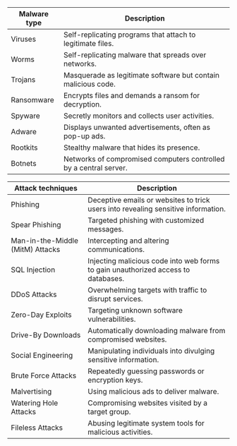 | Malware type              | Description                                                                                           |
|---------------------------|-------------------------------------------------------------------------------------------------------|
| Viruses                   | Self-replicating programs that attach to legitimate files.                                            |
| Worms                     | Self-replicating malware that spreads over networks.                                                   |
| Trojans                   | Masquerade as legitimate software but contain malicious code.                                           |
| Ransomware                | Encrypts files and demands a ransom for decryption.                                                    |
| Spyware                   | Secretly monitors and collects user activities.                                                         |
| Adware                    | Displays unwanted advertisements, often as pop-up ads.                                                 |
| Rootkits                  | Stealthy malware that hides its presence.                                                              |
| Botnets                   | Networks of compromised computers controlled by a central server.                                     |

| Attack techniques         | Description                                                                                           |
|---------------------------|-------------------------------------------------------------------------------------------------------|
| Phishing                  | Deceptive emails or websites to trick users into revealing sensitive information.                     |
| Spear Phishing            | Targeted phishing with customized messages.                                                            |
| Man-in-the-Middle (MitM) Attacks | Intercepting and altering communications.                                         |
| SQL Injection             | Injecting malicious code into web forms to gain unauthorized access to databases.                     |
| DDoS Attacks              | Overwhelming targets with traffic to disrupt services.                                                 |
| Zero-Day Exploits         | Targeting unknown software vulnerabilities.                                                            |
| Drive-By Downloads        | Automatically downloading malware from compromised websites.                                           |
| Social Engineering        | Manipulating individuals into divulging sensitive information.                                           |
| Brute Force Attacks       | Repeatedly guessing passwords or encryption keys.                                                        |
| Malvertising              | Using malicious ads to deliver malware.                                                                |
| Watering Hole Attacks     | Compromising websites visited by a target group.                                                        |
| Fileless Attacks          | Abusing legitimate system tools for malicious activities.                                              |


